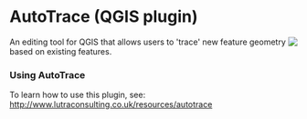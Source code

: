 AutoTrace (QGIS plugin)
=======================

<img align="right" src="http://www.lutraconsulting.co.uk/images/project_icon_autotrace.png">

An editing tool for QGIS that allows users to 'trace' new feature geometry based on existing features.

### Using AutoTrace

To learn how to use this plugin, see:
http://www.lutraconsulting.co.uk/resources/autotrace
